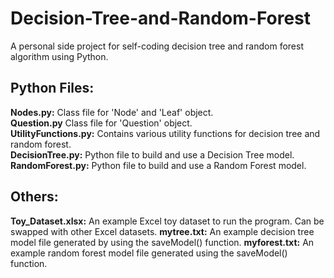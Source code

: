# Decision-Tree-and-Random-Forest
A personal side project for self-coding decision tree and random forest algorithm using Python.  

## **Python Files:**  
**Nodes.py:** Class file for 'Node' and 'Leaf' object.  
**Question.py** Class file for 'Question' object.  
**UtilityFunctions.py:** Contains various utility functions for decision tree and random forest.  
**DecisionTree.py:** Python file to build and use a Decision Tree model.  
**RandomForest.py:** Python file to build and use a Random Forest model.  
  
  
## **Others:**
**Toy_Dataset.xlsx:** An example Excel toy dataset to run the program. Can be swapped with other Excel datasets.
**mytree.txt:** An example decision tree model file generated by using the saveModel() function.
**myforest.txt:** An example random forest model file generated using the saveModel() function.

